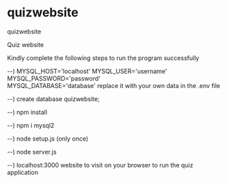 # quizwebsite
quizwebsite

Quiz website

Kindly complete the following steps to run the program successfully

--) MYSQL_HOST='localhost'
    MYSQL_USER='username'
    MYSQL_PASSWORD='password'   
    MYSQL_DATABASE='database' 
    replace it with your own data in the .env file

--) create database quizwebsite;

--) npm install

--) npm i mysql2

--) node setup.js (only once)

--) node server.js

--) localhost:3000 website to visit on your browser to run the quiz application
